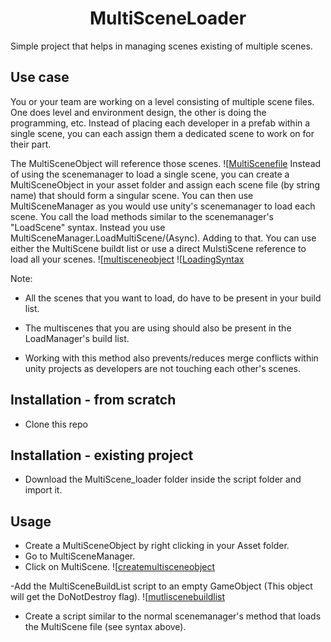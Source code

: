 <h1 align="center">MultiSceneLoader</h1>

Simple project that helps in managing scenes existing of multiple scenes.

## Use case

You or your team are working on a level consisting of multiple scene files. One does level and environment design, the other is doing the programming, etc.
Instead of placing each developer in a prefab within a single scene, you can each assign them a dedicated scene to work on for their part.

The MultiSceneObject will reference those scenes.
![[MultiScenefile](./img/MultiScenefile.PNG)
Instead of using the scenemanager to load a single scene, you can create a MultiSceneObject in your asset folder and assign each scene file (by string name) that should form a singular scene.
You can then use MultiSceneManager as you would use unity's scenemanager to load each scene. You call the load methods similar to the scenemanager's "LoadScene" syntax. Instead you use MultiSceneManager.LoadMultiScene/(Async).
Adding to that. You can use either the MultiScene buildt list or use a direct MulstiScene reference to load all your scenes.
![[multisceneobject](/img/multisceneobject.PNG)
![[LoadingSyntax](/img/LoadingSyntax.PNG)

Note:

- All the scenes that you want to load, do have to be present in your build list.
- The multiscenes that you are using should also be present in the LoadManager's build list.


- Working with this method also prevents/reduces merge conflicts within unity projects as developers are not touching each other's scenes.


## Installation - from scratch

- Clone this repo

## Installation - existing project

- Download the MultiScene_loader folder inside the script folder and import it.

## Usage

- Create a MultiSceneObject by right clicking in your Asset folder.
- Go to MultiSceneManager.
- Click on MultiScene.
![[createmultisceneobject](/img/createmultisceneobject.gif)

-Add the MultiSceneBuildList script to an empty GameObject (This object will get the DoNotDestroy flag).
![[mutliscenebuildlist](/img/mutliscenebuildlist.PNG)
- Create a script similar to the normal scenemanager's method that loads the MultiScene file (see syntax above).

